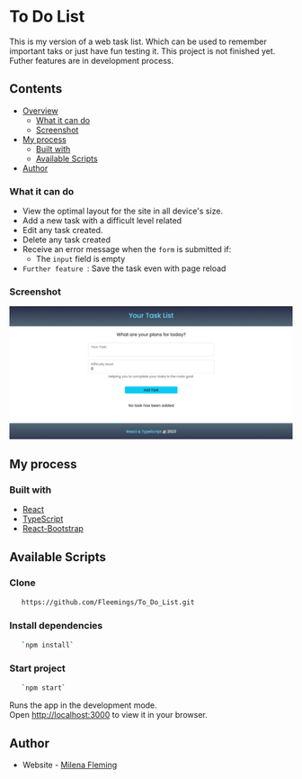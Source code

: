 # To Do List

This is my version of a web task list.
Which can be used to remember important taks or just have fun testing it. 
This project is not finished yet. Futher features are in development process.


## Contents

- [Overview](#overview)
  - [What it can do](#what-it-can-do)
  - [Screenshot](#screenshot)
- [My process](#my-process)
  - [Built with](#built-with)
  - [Available Scripts](#available-scripts)
- [Author](#author)

### What it can do

- View the optimal layout for the site in all device's size.
- Add a new task with a difficult level related
- Edit any task created.
- Delete any task created
- Receive an error message when the `form` is submitted if:
  - The `input` field is empty
- `Further feature `: Save the task even with page reload

### Screenshot

![](src/images/task-list.png)

## My process

### Built with

- [React](https://reactjs.org/)
- [TypeScript](https://www.typescriptlang.org) 
- [React-Bootstrap](https://react-bootstrap.github.io)

## Available Scripts

### Clone

```bash
   https://github.com/Fleemings/To_Do_List.git
```

### Install dependencies

```bash
   `npm install`
```

### Start project

```bash
   `npm start`
```

Runs the app in the development mode.\
Open [http://localhost:3000](http://localhost:3000) to view it in your browser.

## Author

- Website - [Milena Fleming](http://www.fleemings.pt)

